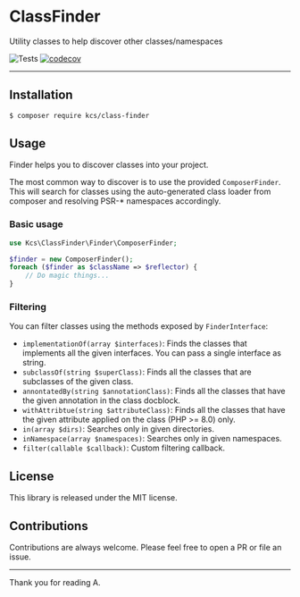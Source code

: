 # ClassFinder

Utility classes to help discover other classes/namespaces

![Tests](https://github.com/alekitto/class-finder/workflows/Tests/badge.svg)
[![codecov](https://codecov.io/gh/alekitto/class-finder/branch/master/graph/badge.svg)](https://codecov.io/gh/alekitto/class-finder)

---

## Installation

```bash
$ composer require kcs/class-finder
```

## Usage

Finder helps you to discover classes into your project.

The most common way to discover is to use the provided `ComposerFinder`.
This will search for classes using the auto-generated class loader
from composer and resolving PSR-* namespaces accordingly.

### Basic usage

```php
use Kcs\ClassFinder\Finder\ComposerFinder;

$finder = new ComposerFinder();
foreach ($finder as $className => $reflector) {
    // Do magic things...
}
```

### Filtering

You can filter classes using the methods exposed by `FinderInterface`:

- `implementationOf(array $interfaces)`: Finds the classes that implements 
  all the given interfaces. You can pass a single interface as string.
- `subclassOf(string $superClass)`: Finds all the classes that are subclasses
  of the given class.
- `annontatedBy(string $annotationClass)`: Finds all the classes that have
  the given annotation in the class docblock.
- `withAttribtue(string $attributeClass)`: Finds all the classes that have
  the given attribute applied on the class (PHP >= 8.0) only.
- `in(array $dirs)`: Searches only in given directories.
- `inNamespace(array $namespaces)`: Searches only in given namespaces.
- `filter(callable $callback)`: Custom filtering callback.

## License

This library is released under the MIT license.

## Contributions

Contributions are always welcome.
Please feel free to open a PR or file an issue.

---

Thank you for reading
A.
